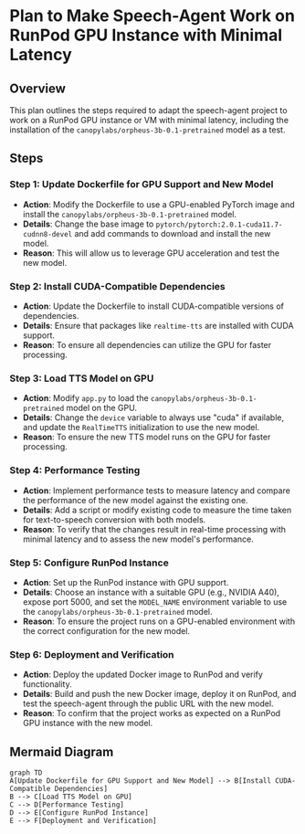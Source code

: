 # Plan to Make Speech-Agent Work on RunPod GPU Instance with Minimal Latency

## Overview
This plan outlines the steps required to adapt the speech-agent project to work on a RunPod GPU instance or VM with minimal latency, including the installation of the `canopylabs/orpheus-3b-0.1-pretrained` model as a test.

## Steps

### Step 1: Update Dockerfile for GPU Support and New Model
- **Action**: Modify the Dockerfile to use a GPU-enabled PyTorch image and install the `canopylabs/orpheus-3b-0.1-pretrained` model.
- **Details**: Change the base image to `pytorch/pytorch:2.0.1-cuda11.7-cudnn8-devel` and add commands to download and install the new model.
- **Reason**: This will allow us to leverage GPU acceleration and test the new model.

### Step 2: Install CUDA-Compatible Dependencies
- **Action**: Update the Dockerfile to install CUDA-compatible versions of dependencies.
- **Details**: Ensure that packages like `realtime-tts` are installed with CUDA support.
- **Reason**: To ensure all dependencies can utilize the GPU for faster processing.

### Step 3: Load TTS Model on GPU
- **Action**: Modify `app.py` to load the `canopylabs/orpheus-3b-0.1-pretrained` model on the GPU.
- **Details**: Change the `device` variable to always use "cuda" if available, and update the `RealTimeTTS` initialization to use the new model.
- **Reason**: To ensure the new TTS model runs on the GPU for faster processing.

### Step 4: Performance Testing
- **Action**: Implement performance tests to measure latency and compare the performance of the new model against the existing one.
- **Details**: Add a script or modify existing code to measure the time taken for text-to-speech conversion with both models.
- **Reason**: To verify that the changes result in real-time processing with minimal latency and to assess the new model's performance.

### Step 5: Configure RunPod Instance
- **Action**: Set up the RunPod instance with GPU support.
- **Details**: Choose an instance with a suitable GPU (e.g., NVIDIA A40), expose port 5000, and set the `MODEL_NAME` environment variable to use the `canopylabs/orpheus-3b-0.1-pretrained` model.
- **Reason**: To ensure the project runs on a GPU-enabled environment with the correct configuration for the new model.

### Step 6: Deployment and Verification
- **Action**: Deploy the updated Docker image to RunPod and verify functionality.
- **Details**: Build and push the new Docker image, deploy it on RunPod, and test the speech-agent through the public URL with the new model.
- **Reason**: To confirm that the project works as expected on a RunPod GPU instance with the new model.

## Mermaid Diagram

```mermaid
graph TD
A[Update Dockerfile for GPU Support and New Model] --> B[Install CUDA-Compatible Dependencies]
B --> C[Load TTS Model on GPU]
C --> D[Performance Testing]
D --> E[Configure RunPod Instance]
E --> F[Deployment and Verification]